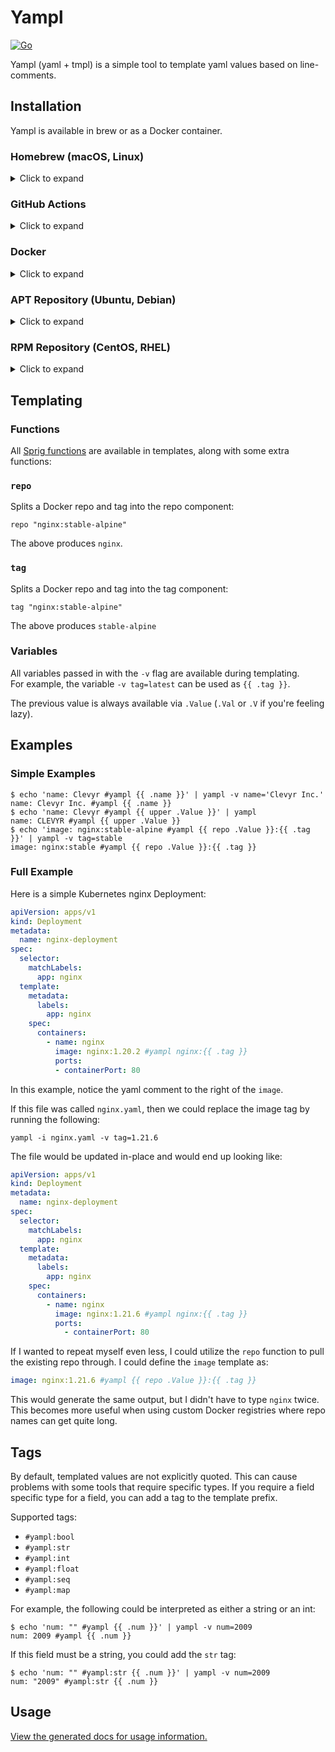 # Yampl

[![Go](https://github.com/clevyr/go-yampl/actions/workflows/go.yml/badge.svg)](https://github.com/clevyr/go-yampl/actions/workflows/go.yml)

Yampl (yaml + tmpl) is a simple tool to template yaml values based on line-comments.

## Installation

Yampl is available in brew or as a Docker container.

### Homebrew (macOS, Linux)

<details>
  <summary>Click to expand</summary>

  ```shell
  brew install clevyr/tap/yampl
  ```
</details>

### GitHub Actions

<details>
  <summary>Click to expand</summary>

  There is an Action provided for use during CI/CD. See [clevyr/yampl-action](https://github.com/clevyr/yampl-action) for more details.
</details>

### Docker

<details>
  <summary>Click to expand</summary>

  yampl has a Docker image available at `ghcr.io/clevyr/yampl`

  ```shell
  docker pull ghcr.io/clevyr/yampl
  ```

  To use this image, you will need to volume bind the desired directory into the
  Docker container. The container uses `/data` as its workdir, so if you wanted
  to template `example.yaml` in the current directory, you could run:
  ```shell
  docker run --rm -it -v "$PWD:/data" ghcr.io/clevyr/yampl yampl example.yaml ...
  ```
</details>

### APT Repository (Ubuntu, Debian)

<details>
  <summary>Click to expand</summary>

  1. If you don't have it already, install the `ca-certificates` package
     ```shell
     sudo apt install ca-certificates
     ```

  2. Add Clevyr's apt repository
     ```
     echo 'deb [trusted=yes] https://apt.clevyr.com /' | sudo tee /etc/apt/sources.list.d/clevyr.list
     ```

  3. Update apt repositories
     ```shell
     sudo apt update
     ```

  4. Install yampl
     ```shell
     sudo apt install yampl
     ```
</details>

### RPM Repository (CentOS, RHEL)

<details>
  <summary>Click to expand</summary>

  1. If you don't have it already, install the `ca-certificates` package
     ```shell
     sudo yum install ca-certificates
     ```

  2. Add Clevyr's rpm repository to `/etc/yum.repos.d/clevyr.repo`
     ```ini
     [clevyr]
     name=Clevyr
     baseurl=https://rpm.clevyr.com
     enabled=1
     gpgcheck=0
     ```

  3. Install yampl
     ```shell
     sudo yum install yampl
     ```
</details>

## Templating

### Functions

All [Sprig functions](https://masterminds.github.io/sprig/) are available in templates, along with some extra functions:

### `repo`

Splits a Docker repo and tag into the repo component:
```gotemplate
repo "nginx:stable-alpine"
```
The above produces `nginx`.

### `tag`

Splits a Docker repo and tag into the tag component:
```gotemplate
tag "nginx:stable-alpine"
```
The above produces `stable-alpine`

### Variables

All variables passed in with the `-v` flag are available during templating.  
For example, the variable `-v tag=latest` can be used as `{{ .tag }}`.

The previous value is always available via `.Value` (`.Val` or `.V` if you're feeling lazy).

## Examples

### Simple Examples

```shell
$ echo 'name: Clevyr #yampl {{ .name }}' | yampl -v name='Clevyr Inc.'
name: Clevyr Inc. #yampl {{ .name }}
$ echo 'name: Clevyr #yampl {{ upper .Value }}' | yampl
name: CLEVYR #yampl {{ upper .Value }}
$ echo 'image: nginx:stable-alpine #yampl {{ repo .Value }}:{{ .tag }}' | yampl -v tag=stable
image: nginx:stable #yampl {{ repo .Value }}:{{ .tag }}
```

### Full Example

Here is a simple Kubernetes nginx Deployment:

```yaml
apiVersion: apps/v1
kind: Deployment
metadata:
  name: nginx-deployment
spec:
  selector:
    matchLabels:
      app: nginx
  template:
    metadata:
      labels:
        app: nginx
    spec:
      containers:
        - name: nginx
          image: nginx:1.20.2 #yampl nginx:{{ .tag }}
          ports:
          - containerPort: 80
```

In this example, notice the yaml comment to the right of the `image`.

If this file was called `nginx.yaml`, then we could replace the image tag by running the following:
```shell
yampl -i nginx.yaml -v tag=1.21.6
```

The file would be updated in-place and would end up looking like:
```yaml
apiVersion: apps/v1
kind: Deployment
metadata:
  name: nginx-deployment
spec:
  selector:
    matchLabels:
      app: nginx
  template:
    metadata:
      labels:
        app: nginx
    spec:
      containers:
        - name: nginx
          image: nginx:1.21.6 #yampl nginx:{{ .tag }}
          ports:
            - containerPort: 80
```

If I wanted to repeat myself even less, I could utilize the `repo` function to pull the existing repo through.
I could define the `image` template as:
```yaml
image: nginx:1.21.6 #yampl {{ repo .Value }}:{{ .tag }}
```

This would generate the same output, but I didn't have to type `nginx` twice.
This becomes more useful when using custom Docker registries where repo names can get quite long.

## Tags

By default, templated values are not explicitly quoted. This can cause
problems with some tools that require specific types. If you require a
field specific type for a field, you can add a tag to the template prefix.

Supported tags:

- `#yampl:bool`
- `#yampl:str`
- `#yampl:int`
- `#yampl:float`
- `#yampl:seq`
- `#yampl:map`

For example, the following could be interpreted as either a string or an int:

```shell
$ echo 'num: "" #yampl {{ .num }}' | yampl -v num=2009
num: 2009 #yampl {{ .num }}
```

If this field must be a string, you could add the `str` tag:

```shell
$ echo 'num: "" #yampl:str {{ .num }}' | yampl -v num=2009
num: "2009" #yampl:str {{ .num }}
```


## Usage

[View the generated docs for usage information.](docs/yampl.md)
